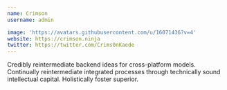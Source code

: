 ```yaml
---
name: Crimson
username: admin

image: 'https://avatars.githubusercontent.com/u/16071436?v=4'
website: https://crimson.ninja
twitter: https://twitter.com/Crims0nKaede
---
```

Credibly reintermediate backend ideas for cross-platform models. Continually reintermediate integrated processes through technically sound intellectual capital. Holistically foster superior.